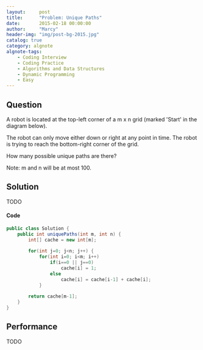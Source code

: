 ```yaml
---
layout:     post
title:      "Problem: Unique Paths"
date:       2015-02-18 00:00:00
author:     "Marcy"
header-img: "img/post-bg-2015.jpg"
catalog: true
category: algnote
algnote-tags:
    - Coding Interview
    - Coding Practice
    - Algorithms and Data Structures
    - Dynamic Programming
    - Easy
---
```


## Question

A robot is located at the top-left corner of a m x n grid (marked 'Start' in the diagram below).

The robot can only move either down or right at any point in time. The robot is trying to reach the bottom-right corner of the grid.

How many possible unique paths are there?

Note: m and n will be at most 100.

## Solution
TODO

#### Code
```java
public class Solution {
    public int uniquePaths(int m, int n) {
        int[] cache = new int[m];
        
        for(int j=0; j<n; j++) {
            for(int i=0; i<m; i++)
                if(i==0 || j==0)
                    cache[i] = 1;
                else
                    cache[i] = cache[i-1] + cache[i];
            }
        
        return cache[m-1];
    }
}
```

## Performance
TODO
